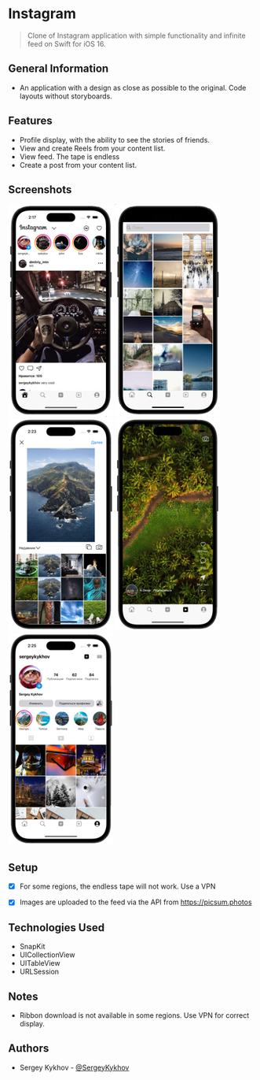 # Instagram 
> Clone of Instagram application with simple functionality and infinite feed on Swift for iOS 16.
## General Information
- An application with a design as close as possible to the original. Code layouts without storyboards.

## Features
- Profile display, with the ability to see the stories of friends.
- View and create Reels from your content list.
- View feed. The tape is endless
- Create a post from your content list.

## Screenshots

<img src="https://github.com/SergeyKykhov/Instagram-UIKit/blob/main/Screenshots/1.png" width="214" height="432"> <img src="https://github.com/SergeyKykhov/Instagram-UIKit/blob/main/Screenshots/2%20.png" width="214" height="432"> <img src="https://github.com/SergeyKykhov/Instagram-UIKit/blob/main/Screenshots/3%20.png" width="214" height="432"> <img src="https://github.com/SergeyKykhov/Instagram-UIKit/blob/main/Screenshots/4.png" width="214" height="432"> <img src="https://github.com/SergeyKykhov/Instagram-UIKit/blob/main/Screenshots/5.png" width="214" height="432">

## Setup
- [x] For some regions, the endless tape will not work. Use a VPN
- [x] Images are uploaded to the feed via the API from https://picsum.photos


## Technologies Used
- SnapKit
- UICollectionView
- UITableView
- URLSession

## Notes
- Ribbon download is not available in some regions. Use VPN for correct display.

## Authors
- Sergey Kykhov - [@SergeyKykhov](https://github.com/SergeyKykhov) 

